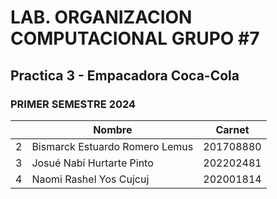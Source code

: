 # LAB. ORGANIZACION COMPUTACIONAL GRUPO #7 
## Practica 3 - Empacadora Coca-Cola
### PRIMER SEMESTRE 2024


|| Nombre   | Carnet     |
|----------|----------|----------|
| 2        | Bismarck Estuardo Romero Lemus    | 201708880  |
| 3        | Josué Nabí Hurtarte Pinto    | 202202481  |
| 4        | Naomi Rashel Yos Cujcuj    | 202001814  |


